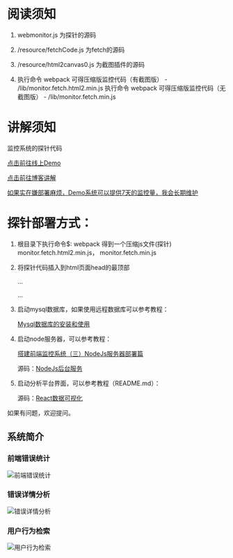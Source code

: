 # 阅读须知
1. webmonitor.js 为探针的源码

2. /resource/fetchCode.js 为fetch的源码

3. /resource/html2canvas0.js 为截图插件的源码

4. 执行命令 webpack 可得压缩版监控代码（有截图版） - /lib/monitor.fetch.html2.min.js 
   执行命令 webpack 可得压缩版监控代码（无截图版） - /lib/monitor.fetch.min.js

# 讲解须知
监控系统的探针代码

[点击前往线上Demo](https://www.webfunny.cn/)

[点击前往博客讲解](https://www.cnblogs.com/warm-stranger/p/10209990.html)    

[如果实在嫌部署麻烦，Demo系统可以提供7天的监控量，我会长期维护](https://www.webfunny.cn/webfunny/createProject)

# 探针部署方式：

1. 根目录下执行命令$: webpack
   得到一个压缩js文件(探针)  monitor.fetch.html2.min.js， monitor.fetch.min.js
   
2. 将探针代码插入到html页面head的最顶部   
   
   <head>
   
    ...
    
    <script type="text/javascript">
   
       ...此处放置监控代码...
       
    </script>
    
    ...
    
   </head>
   
   
3. 启动mysql数据库，如果使用远程数据库可以参考教程：

    [Mysql数据库的安装和使用](https://www.cnblogs.com/warm-stranger/p/10333348.html)
    
4. 启动node服务器，可以参考教程： 

    [搭建前端监控系统（三）NodeJs服务器部署篇](https://www.cnblogs.com/warm-stranger/p/9556442.html) 
    
     源码：[NodeJs后台服务](https://github.com/a597873885/webfunny_servers)
    
5. 启动分析平台界面，可以参考教程（README.md）：
    
    源码：[React数据可视化](https://github.com/a597873885/webfunny_admin)
    
如果有问题，欢迎提问。

## 系统简介
### 前端错误统计
![前端错误统计](https://github.com/a597873885/webfunny_monitor/blob/master/img/%E9%94%99%E8%AF%AF%E7%BB%9F%E8%AE%A1.png)
### 错误详情分析
![错误详情分析](https://github.com/a597873885/webfunny_monitor/blob/master/img/%E9%94%99%E8%AF%AF%E8%AF%A6%E6%83%85.png)
### 用户行为检索
![用户行为检索](https://github.com/a597873885/webfunny_monitor/blob/master/img/%E8%A1%8C%E4%B8%BA%E6%A3%80%E7%B4%A2.png)

